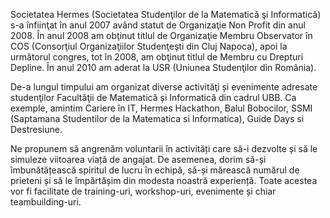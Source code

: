 Societatea Hermes  (Societatea Studenţilor de la Matematică şi  Informatică) s-a înfiinţat în anul 2007 având statut de Organizaţie Non Profit din anul 2008. În anul 2008 am obţinut titlul de Organizaţie Membru Observator în COS (Consorţiul Organizaţiilor Studenţeşti din Cluj Napoca), apoi la următorul congres, tot în 2008, am obţinut titlul de Membru cu Drepturi Depline. În anul 2010 am aderat la USR (Uniunea Studenţilor din România).       

De-a lungul timpului am organizat diverse activităţi și evenimente adresate studenţilor Facultăţii de Matematică și Informatică din cadrul UBB. Ca exemple, amintim Cariere în IT, Hermes Hackathon, Balul Bobocilor, SSMI (Saptamana Studentilor de la Matematica si Informatica), Guide Days si Destresiune.

Ne propunem să angrenăm voluntarii în activități care să-i dezvolte și să le simuleze viitoarea viață de angajat. De asemenea, dorim să-și îmbunătățească spiritul de lucru în echipă, să-și mărească numărul de prieteni  și să le împărtășim din modesta noastră experiență. Toate acestea vor fi facilitate de training-uri, workshop-uri, evenimente și chiar teambuilding-uri.

<!--

**Here are some ideas to get you started:**

🙋‍♀️ A short introduction - what is your organization all about?
🌈 Contribution guidelines - how can the community get involved?
👩‍💻 Useful resources - where can the community find your docs? Is there anything else the community should know?
🍿 Fun facts - what does your team eat for breakfast?
🧙 Remember, you can do mighty things with the power of [Markdown](https://docs.github.com/github/writing-on-github/getting-started-with-writing-and-formatting-on-github/basic-writing-and-formatting-syntax)
-->
